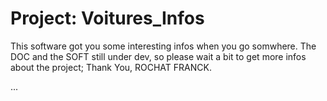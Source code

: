 # Project: Voitures_Infos

This software got you some interesting infos when you go somwhere.
The DOC and the SOFT still under dev, so please wait a bit to get more infos about the project;
Thank You, ROCHAT FRANCK.


...
